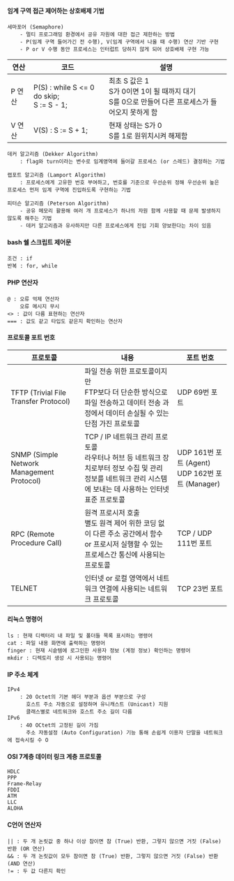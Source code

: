 #### 임계 구역 접근 제어하는 상호배제 기법
    세마포어 (Semaphore)
        - 멀티 프로그래밍 환경에서 공유 자원에 대한 접근 제한하는 방법
        - P(임계 구역 들어가긴 전 수행), V(임계 구역에서 나올 때 수행) 연산 기반 구현
        - P or V 수행 동안 프로세스는 인터럽트 당하지 않게 되어 상호배제 구현 가능
| 연산 | 코드 | 설명 |
| --- | --- | --- |
| P 연산 | P(S) : while S <= 0 do skip; <br> S := S - 1; | 최초 S 값은 1 <br> S가 0이면 1이 될 때까지 대기 <br> S를 0으로 만들어 다른 프로세스가 들어오지 못하게 함 |
| V 연산 | V(S) : S := S + 1; | 현재 상태는 S가 0 <br> S를 1로 원위치시켜 해제함 |

    데커 알고리즘 (Dekker Algorithm)
        : flag와 turn이라는 변수로 임계영역에 들어갈 프로세스 (or 스레드) 결정하는 기법
    
    랩포트 알고리즘 (Lamport Algorithm)
        : 프로세스에게 고유한 번호 부여하고, 번호를 기준으로 우선순위 정해 우선순위 높은 프로세스 먼저 임계 구역에 진입하도록 구현하는 기법

    피터슨 알고리즘 (Peterson Algorithm)
        - 공유 메모리 활용해 여러 개 프로세스가 하나의 자원 함께 사용할 때 문제 발생하지 않도록 해주는 기법
        - 데커 알고리즘과 유사하지만 다른 프로세스에게 진입 기회 양보한다는 차이 있음


#### bash 쉘 스크립트 제어문
    조건 : if
    반복 : for, while


#### PHP 연산자
    @ : 오류 억제 연산자
        오류 메시지 무시
    <> : 값이 다름 표현하는 연산자
    === : 값도 같고 타입도 같은지 확인하는 연산자


#### 프로토콜 포트 번호
| 프로토콜 | 내용 | 포트 번호 |
| --- | --- | --- |
| TFTP (Trivial File Transfer Protocol) | 파일 전송 위한 프로토콜이지만 <br> FTP보다 더 단순한 방식으로 파일 전송하고 데이터 전송 과정에서 데이터 손실될 수 있는 단점 가진 프로토콜 | UDP 69번 포트 |
| SNMP (Simple Network Management Protocol) | TCP / IP 네트워크 관리 프로토콜 <br> 라우터나 허브 등 네트워크 장치로부터 정보 수집 및 관리 <br> 정보를 네트워크 관리 시스템에 보내는 데 사용하는 인터넷 표준 프로토콜 | UDP 161번 포트 (Agent) <br> UDP 162번 포트 (Manager) |
| RPC (Remote Procedure Call) | 원격 프로시저 호출 <br> 별도 원격 제어 위한 코딩 없이 다른 주소 공간에서 함수 or 프로시저 실행할 수 있는 프로세스간 통신에 사용되는 프로토콜 | TCP / UDP 111번 포트 |
| TELNET | 인터넷 or 로컬 영역에서 네트워크 연결에 사용되는 네트워크 프로토콜 | TCP 23번 포트 |


#### 리눅스 명령어
    ls : 현재 디렉터리 내 파일 및 폴더들 목록 표시하는 명령어
    cat : 파일 내용 화면에 출력하는 명령어
    finger : 현재 시슽템에 로그인한 사용자 정보 (계정 정보) 확인하는 명령어
    mkdir : 디렉토리 생성 시 사용되는 명령어


#### IP 주소 체계
    IPv4 
        : 20 Octet의 기본 헤더 부분과 옵션 부분으로 구성
          호스트 주소 자동으로 설정하며 유니캐스트 (Unicast) 지원
          클래스별로 네트워크와 호스트 주소 길이 다름
    IPv6 
        : 40 OCtet의 고정된 길이 가짐
          주소 자동설정 (Auto Configuration) 기능 통해 손쉽게 이용자 단말을 네트워크에 접속시킬 수 O


#### OSI 7계층 데이터 링크 계층 프로토콜
    HDLC
    PPP
    Frame-Relay
    FDDI
    ATM
    LLC
    ALOHA


#### C언어 연산자
    || : 두 개 논릿값 중 하나 이상 참이면 참 (True) 반환, 그렇지 않으면 거짓 (False) 반환 (OR 연산)
    && : 두 개 논릿값이 모두 참이면 참 (True) 반환, 그렇지 않으면 거짓 (False) 반환 (AND 연산)
    != : 두 값 다른지 확인
     
                            
            
              
